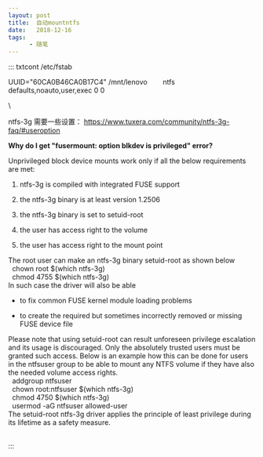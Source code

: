 ```yaml
---
layout: post
title:  自动mountntfs
date:   2018-12-16
tags:
      - 随笔
---
```

::: txtcont
/etc/fstab

UUID=\"60CA0B46CA0B17C4\" /mnt/lenovo        ntfs   
defaults,noauto,user,exec 0 0

\

ntfs-3g
需要一些设置： <https://www.tuxera.com/community/ntfs-3g-faq/#useroption>

**Why do I get "fusermount: option blkdev is privileged" error?**

Unprivileged block device mounts work only if all the below requirements
are met:

1.  ntfs-3g is compiled with integrated FUSE support

2.  the ntfs-3g binary is at least version 1.2506

3.  the ntfs-3g binary is set to setuid-root

4.  the user has access right to the volume

5.  the user has access right to the mount point

The root user can make an ntfs-3g binary setuid-root as shown below\
  chown root \$(which ntfs-3g)\
  chmod 4755 \$(which ntfs-3g)\
In such case the driver will also be able

-   to fix common FUSE kernel module loading problems

-   to create the required but sometimes incorrectly removed or missing
    FUSE device file

Please note that using setuid-root can result unforeseen privilege
escalation and its usage is discouraged. Only the absolutely trusted
users must be granted such access. Below is an example how this can be
done for users in the ntfsuser group to be able to mount any NTFS volume
if they have also the needed volume access rights.\
  addgroup ntfsuser\
  chown root:ntfsuser \$(which ntfs-3g)\
  chmod 4750 \$(which ntfs-3g)\
  usermod -aG ntfsuser allowed-user\
The setuid-root ntfs-3g driver applies the principle of least privilege
during its lifetime as a safety measure.

\
:::
